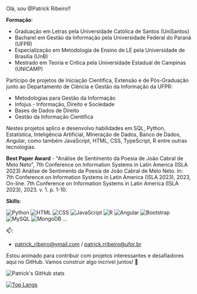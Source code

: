  Olá, sou @Patrick Ribeiro!!

**Formação**:
* Graduação em Letras  pela Universidade Católica de Santos (UniSantos)
* Bacharel em Gestão da Informação  pela Universidade Federal do Paraná (UFPR)
* Especialização em Metodologia de Ensino de LE pela Universidade de Brasília (UnB)
* Mestrado em Teoria e Crítica pela Universidade Estadual de Campinas (UNICAMP)

Participo de projetos de Iniciação Científica, Extensão e de Pós-Graduação junto ao Departamento de Ciência e Gestão da Informação da UFPR:
* Metodologias para Gestão da Informação
* Infojus - Informação, Direito e Sociedade
* Bases de Dados de Direito
* Gestão da Informação Científica

Nestes projetos aplico e  desenvolvo habilidades em SQL, Python, Estatística, Inteligência Artificial, Mineração de Dados, Banco de Dados, Angular, como também JavaScript, HTML, CSS, TypeScript, R entre outras tecnologias.

**Best Paper Award** - "Análise de Sentimento da Poesia de João Cabral de Melo Neto", 7th Conference on Information Systems in Latin America (ISLA 2023)
Análise de Sentimento da Poesia de João Cabral de Melo Neto. In: 7th Conference on Information Systems in Latin America (ISLA 2023), 2023, On-line. 7th Conference on Information Systems in Latin America (ISLA 2023), 2023. v. 1. p. 1-10.

**Skills**:

![Python](https://img.shields.io/badge/Python-3776AB?style=for-the-badge&logo=python&logoColor=white)
![HTML](https://img.shields.io/badge/HTML5-E34F26?style=for-the-badge&logo=html5&logoColor=white)
![CSS](https://img.shields.io/badge/CSS3-1572B6?style=for-the-badge&logo=css3&logoColor=white)
![JavaScript ](https://img.shields.io/badge/JavaScript-F7DF1E?style=for-the-badge&logo=javascript&logoColor=black)
![R](https://img.shields.io/badge/R-276DC3?style=for-the-badge&logo=r&logoColor=white)
![Angular](https://img.shields.io/badge/Angular-DD0031?style=for-the-badge&logo=angular&logoColor=white)
![Bootstrap](https://img.shields.io/badge/Bootstrap-563D7C?style=for-the-badge&logo=bootstrap&logoColor=white)
![MySQL](https://img.shields.io/badge/MySQL-00000F?style=for-the-badge&logo=mysql&logoColor=white)
![MongoDB](https://img.shields.io/badge/MongoDB-4EA94B?style=for-the-badge&logo=mongodb&logoColor=white)
...

📫: 
- patrick_ribeiro@ymail.com / patrick.rribeiro@ufpr.br

Estou animado para contribuir com projetos interessantes e desafiadores aqui no GitHub. Vamos construir algo incrível juntos! 🚀

![Patrick's GitHub stats](https://github-readme-stats.vercel.app/api?username=Ribeiro20214543&show_icons=true&theme=dracula)


[![Top Langs](https://github-readme-stats.vercel.app/api/top-langs/?username=Ribeiro20214543&layout=compact)](https://github.com/anuraghazra/github-readme-stats)
<!---
Ribeiro20214543/Ribeiro20214543 is a ✨ special ✨ repository because its `README.md` (this file) appears on your GitHub profile.
You can click the Preview link to take a look at your changes.
--->
